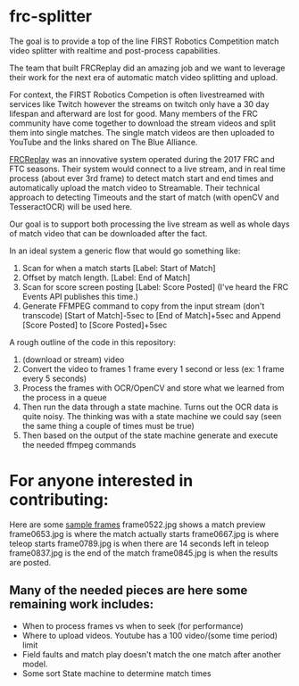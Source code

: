 # frc-splitter

The goal is to provide a top of the line FIRST Robotics Competition match video splitter with realtime and post-process capabilities.

The team that built FRCReplay did an amazing job and we want to leverage their work for the next era of automatic match video splitting and upload.

For context, the FIRST Robotics Competion is often livestreamed with services like Twitch however the streams on twitch only have a 30 day lifespan and afterward are lost for good.
Many members of the FRC community have come together to download the stream videos and split them into single matches. The single match videos are then uploaded to YouTube and the links shared on The Blue Alliance.

[FRCReplay](https://www.chiefdelphi.com/t/frc-live-replay-match-videos-automatically-recorded-and-uploaded-in-minutes/159204) was an innovative system operated during the 2017 FRC and FTC seasons. Their system would connect to a live stream, and in real time process (about ever 3rd frame) to detect match start and end times and automatically upload the match video to Streamable. Their technical approach to detecting Timeouts and the start of match (with openCV and TesseractOCR) will be used here.

Our goal is to support both processing the live stream as well as whole days of match video that can be downloaded after the fact.

In an ideal system a generic flow that would go something like:
1. Scan for when a match starts [Label: Start of Match]
2. Offset by match length. [Label: End of Match]
3. Scan for score screen posting [Label: Score Posted] (I've heard the FRC Events API publishes this time.)
4. Generate FFMPEG command to copy from the input stream (don't transcode) [Start of Match]-5sec to [End of Match]+5sec and Append [Score Posted] to [Score Posted]+5sec

A rough outline of the code in this repository:
1. (download or stream) video
2. Convert the video to frames 1 frame every 1 second or less (ex: 1 frame every 5 seconds)
3. Process the frames with OCR/OpenCV and store what we learned from the process in a queue
4. Then run the data through a state machine. Turns out the OCR data is quite noisy. The thinking was with a state machine we could say (seen the same thing a couple of times must be true)
5. Then based on the output of the state machine generate and execute the needed ffmpeg commands

# For anyone interested in contributing:
Here are some [sample frames](https://github.com/TechplexEngineer/frc-splitter/files/3249665/interesting.zip)
frame0522.jpg shows a match preview
frame0653.jpg is where the match actually starts
frame0667.jpg is where teleop starts
frame0789.jpg is when there are 14 seconds left in teleop
frame0837.jpg is the end of the match
frame0845.jpg is when the results are posted.

## Many of the needed pieces are here some remaining work includes:
- When to process frames vs when to seek (for performance)
- Where to upload videos. Youtube has a 100 video/(some time period) limit
- Field faults and match play doesn't match the one match after another model.
- Some sort State machine to determine match times
